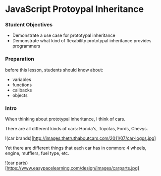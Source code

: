 # JavaScript Protoypal Inheritance

### Student Objectives
- Demonstrate a use case for prototypal inheritance
- Demonstrate what kind of flexability prototypal inheritance provides programmers

### Preparation
before this lesson, students should know about:

- variables
- functions
- callbacks
- objects

### Intro

When thinking about prototypal inheritance, I think of cars. 

There are all different kinds of cars: Honda's, Toyotas, Fords, Chevys.

!(car brands)[http://images.thetruthaboutcars.com/2011/07/car-logos.jpg]

Yet there are different things that each car has in common: 4 wheels, engine, mufflers, fuel type, etc.

!(car parts)[https://www.easypacelearning.com/design/images/carparts.jpg]
